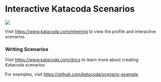 # Interactive Katacoda Scenarios

[![](http://shields.katacoda.com/katacoda/mhennig/count.svg)](https://www.katacoda.com/mhennig "Get your profile on Katacoda.com")

Visit https://www.katacoda.com/mhennig to view the profile and interactive scenarios

### Writing Scenarios
Visit https://www.katacoda.com/docs to learn more about creating Katacoda scenarios

For examples, visit https://github.com/katacoda/scenario-example
